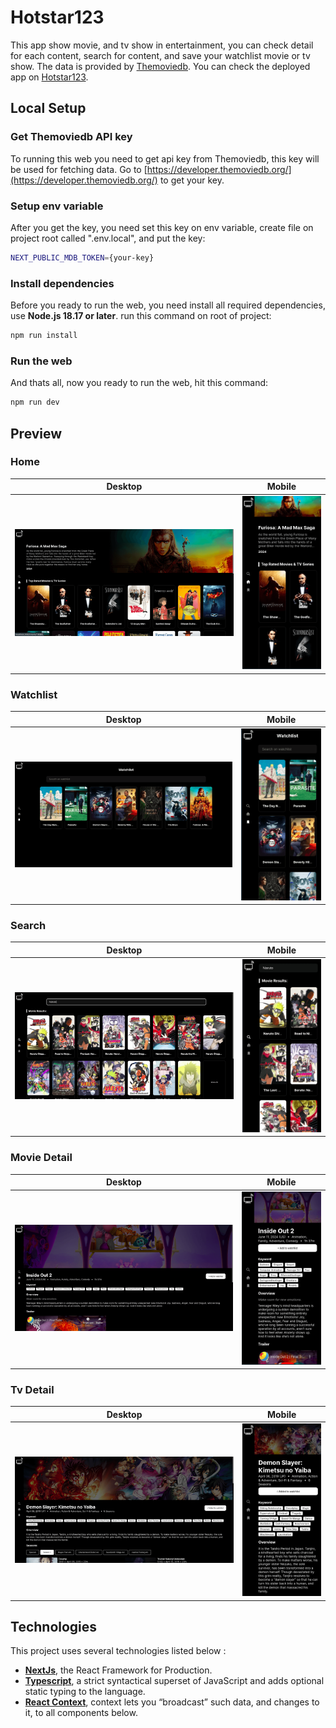 # Hotstar123

This app show movie, and tv show in entertainment, you can check detail for each content, search for content, and save your watchlist movie or tv show. The data is provided by [Themoviedb](https://www.themoviedb.org/). You can check the deployed app on [Hotstar123](https://hotstar123-clone.vercel.app/).

## Local Setup

### Get Themoviedb API key

To running this web you need to get api key from Themoviedb, this key will be used for fetching data. Go to [https://developer.themoviedb.org/](https://developer.themoviedb.org/) to get your key.

### Setup env variable

After you get the key, you need set this key on env variable, create file on project root called ".env.local", and put the key:

```bash
NEXT_PUBLIC_MDB_TOKEN={your-key}
```

### Install dependencies

Before you ready to run the web, you need install all required dependencies, use **Node.js 18.17 or later**. run this command on root of project:

```bash
npm run install
```

### Run the web

And thats all, now you ready to run the web, hit this command:

```bash
npm run dev
```

## Preview

### Home

| Desktop              | Mobile               |
| -------------------- | -------------------- |
| ![page1](./ss_1.png) | ![page2](./ss_2.png) |

### Watchlist

| Desktop              | Mobile               |
| -------------------- | -------------------- |
| ![page3](./ss_3.png) | ![page4](./ss_4.png) |

### Search

| Desktop              | Mobile               |
| -------------------- | -------------------- |
| ![page5](./ss_5.png) | ![page6](./ss_6.png) |

### Movie Detail

| Desktop              | Mobile               |
| -------------------- | -------------------- |
| ![page7](./ss_7.png) | ![page8](./ss_8.png) |

### Tv Detail

| Desktop              | Mobile                 |
| -------------------- | ---------------------- |
| ![page8](./ss_9.png) | ![page10](./ss_10.png) |

## Technologies

This project uses several technologies listed below :

- **[NextJs](https://nextjs.org/docs)**, the React Framework for Production.
- **[Typescript](https://www.typescriptlang.org/)**, a strict syntactical superset of JavaScript and adds optional static typing to the language.
- **[React Context](https://reactjs.org/docs/context.html)**, context lets you “broadcast” such data, and changes to it, to all components below.

